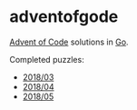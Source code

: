 # adventofgode
 [Advent of Code](https://adventofcode.com) solutions in [Go](https://golang.org/).

Completed puzzles:
* [2018/03](./2018/03)
* [2018/04](./2018/04)
* [2018/05](./2018/05)
